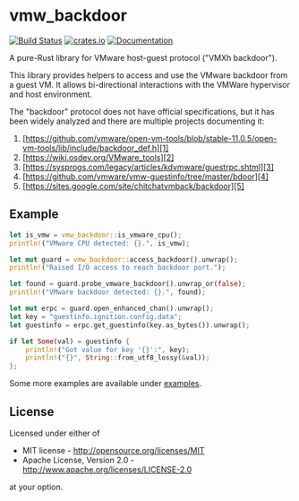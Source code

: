 # vmw\_backdoor

[![Build Status](https://travis-ci.com/lucab/vmw_backdoor-rs.svg?branch=master)](https://travis-ci.com/lucab/vmw_backdoor-rs)
[![crates.io](https://img.shields.io/crates/v/vmw_backdoor.svg)](https://crates.io/crates/vmw_backdoor)
[![Documentation](https://docs.rs/vmw_backdoor/badge.svg)](https://docs.rs/vmw_backdoor)

A pure-Rust library for VMware host-guest protocol ("VMXh backdoor").

This library provides helpers to access and use the VMware backdoor from a
guest VM. It allows bi-directional interactions with the VMWare hypervisor
and host environment.

The "backdoor" protocol does not have official specifications, but it has been
widely analyzed and there are multiple projects documenting it:
  1. [https://github.com/vmware/open-vm-tools/blob/stable-11.0.5/open-vm-tools/lib/include/backdoor_def.h][1]
  2. [https://wiki.osdev.org/VMware_tools][2]
  3. [https://sysprogs.com/legacy/articles/kdvmware/guestrpc.shtml][3]
  4. [https://github.com/vmware/vmw-guestinfo/tree/master/bdoor][4]
  5. [https://sites.google.com/site/chitchatvmback/backdoor][5]

[1]: https://github.com/vmware/open-vm-tools/blob/stable-11.0.5/open-vm-tools/lib/include/backdoor_def.h
[2]: https://wiki.osdev.org/VMware_tools
[3]: https://sysprogs.com/legacy/articles/kdvmware/guestrpc.shtml
[4]: https://github.com/vmware/vmw-guestinfo/tree/master/bdoor
[5]: https://sites.google.com/site/chitchatvmback/backdoor

## Example

```rust
let is_vmw = vmw_backdoor::is_vmware_cpu();
println!("VMware CPU detected: {}.", is_vmw);

let mut guard = vmw_backdoor::access_backdoor().unwrap();
println!("Raised I/O access to reach backdoor port.");

let found = guard.probe_vmware_backdoor().unwrap_or(false);
println!("VMware backdoor detected: {}.", found);

let mut erpc = guard.open_enhanced_chan().unwrap();
let key = "guestinfo.ignition.config.data";
let guestinfo = erpc.get_guestinfo(key.as_bytes()).unwrap();

if let Some(val) = guestinfo {
    println!("Got value for key '{}':", key);
    println!("{}", String::from_utf8_lossy(&val));
};
```

Some more examples are available under [examples](examples).

## License

Licensed under either of

 * MIT license - <http://opensource.org/licenses/MIT>
 * Apache License, Version 2.0 - <http://www.apache.org/licenses/LICENSE-2.0>

at your option.
